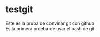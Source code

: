 # testgit
Este es la pruba de convinar git con github  
Es la primera prueba de usar el bash de git  
